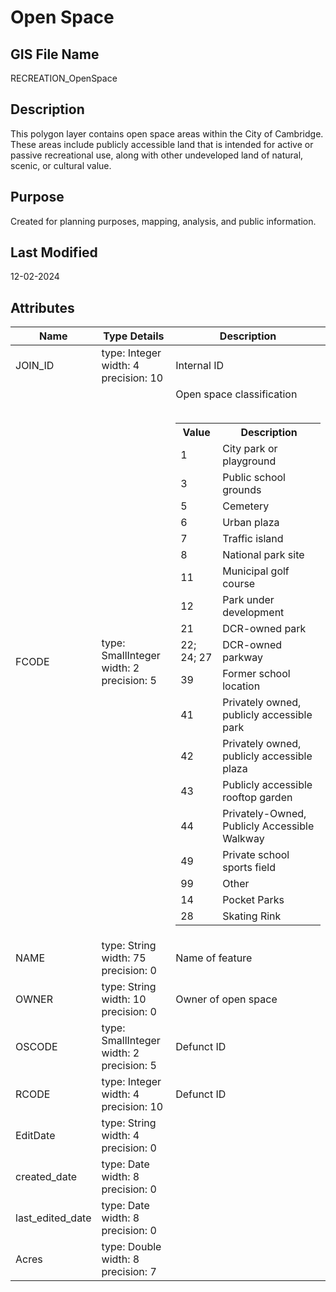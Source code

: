# Open Space
## GIS File Name
RECREATION_OpenSpace
## Description
<DIV STYLE="text-align:Left;"><DIV><DIV><P><SPAN>This polygon layer contains open space areas within the City of Cambridge. These areas include publicly accessible land that is intended for active or passive recreational use, along with other undeveloped land of natural, scenic, or cultural value.</SPAN></P></DIV></DIV></DIV>

## Purpose
Created for planning purposes, mapping, analysis, and public information.
## Last Modified
12-02-2024
## Attributes
|Name|Type Details|Description|
|----|------------|-----------|
|JOIN_ID|type: Integer<br/>width: 4<br/>precision: 10|Internal ID|
|FCODE|type: SmallInteger<br/>width: 2<br/>precision: 5|Open space classification<br/><br /><table><tr><th style="font-weight:bold;">Value</th><th style="font-weight:bold;">Description</th></tr><tr><td>1</td><td>City park or playground</td></tr><tr><td>3</td><td>Public school grounds</td></tr><tr><td>5</td><td>Cemetery</td></tr><tr><td>6</td><td>Urban plaza</td></tr><tr><td>7</td><td>Traffic island</td></tr><tr><td>8</td><td>National park site</td></tr><tr><td>11</td><td>Municipal golf course</td></tr><tr><td>12</td><td>Park under development</td></tr><tr><td>21</td><td>DCR-owned park</td></tr><tr><td>22; 24; 27</td><td>DCR-owned parkway</td></tr><tr><td>39</td><td>Former school location</td></tr><tr><td>41</td><td>Privately owned, publicly accessible park</td></tr><tr><td>42</td><td>Privately owned, publicly accessible plaza</td></tr><tr><td>43</td><td>Publicly accessible rooftop garden</td></tr><tr><td>44</td><td>Privately-Owned, Publicly Accessible Walkway</td></tr><tr><td>49</td><td>Private school sports field</td></tr><tr><td>99</td><td>Other</td></tr><tr><td>14</td><td>Pocket Parks</td></tr><tr><td>28</td><td>Skating Rink</td></tr></table>|
|NAME|type: String<br/>width: 75<br/>precision: 0|Name of feature|
|OWNER|type: String<br/>width: 10<br/>precision: 0|Owner of open space|
|OSCODE|type: SmallInteger<br/>width: 2<br/>precision: 5|Defunct ID|
|RCODE|type: Integer<br/>width: 4<br/>precision: 10|Defunct ID|
|EditDate|type: String<br/>width: 4<br/>precision: 0||
|created_date|type: Date<br/>width: 8<br/>precision: 0||
|last_edited_date|type: Date<br/>width: 8<br/>precision: 0||
|Acres|type: Double<br/>width: 8<br/>precision: 7||
